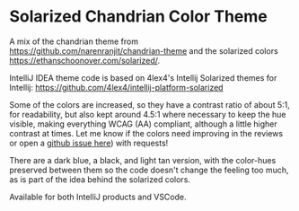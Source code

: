 # Solarized Chandrian Color Theme

A mix of the chandrian theme from https://github.com/narenranjit/chandrian-theme and the solarized colors https://ethanschoonover.com/solarized/.

IntelliJ IDEA theme code is based on 4lex4's Intellij Solarized themes for Intellij: https://github.com/4lex4/intellij-platform-solarized


Some of the colors are increased, so they have a contrast ratio of about 5:1, for readability, but also kept around 4.5:1 where necessary to keep the hue visible, making everything WCAG (AA) compliant, although a little higher contrast at times. Let me know if the colors need improving in the reviews or open a [github issue here](https://github.com/JackKenney/solarized-chandrian-theme/issues)) with requests!

There are a dark blue, a black, and light tan version, with the color-hues preserved between them so the code doesn't change the feeling too much, as is part of the idea behind the solarized colors.

Available for both IntelliJ products and VSCode.